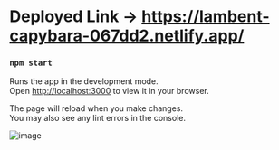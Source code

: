 
# Deployed Link -> https://lambent-capybara-067dd2.netlify.app/ 

### `npm start`

Runs the app in the development mode.\
Open [http://localhost:3000](http://localhost:3000) to view it in your browser.

The page will reload when you make changes.\
You may also see any lint errors in the console.

![image](https://user-images.githubusercontent.com/90547108/175031230-bc7e1789-5a4f-4b5f-a51e-3d7bc21a93bb.png)

